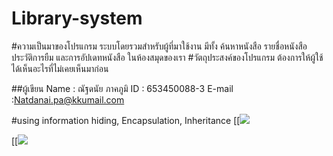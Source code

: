# Library-system
#ความเป็นมาของโปรแกรม ระบบโดยรวมสำหรับผู้ที่มาใช้งาน มีทั้ง ค้นหาหนังสือ รายชื่อหนังสือ ประวัติการยืม และการอัปเดทหนังสือ ในห้องสมุดของเรา 
#วัตถุประสงค์ของโปรแกรม ต้องการให้ผู้ใช้ ได้เห็นอะไรที่ไม่เคยเห็นมาก่อน

##ผู้เขียน Name : ณัฐดนัย ภาคภูมิ ID : 653450088-3 E-mail :Natdanai.pa@kkumail.com


#using information hiding, Encapsulation, Inheritance
[[![](https://mermaid.ink/svg/pako:eNptk19rwjAQwL9KyNOG9guUvegGMphjzLGnwrg2pwbbRC7ppDi_-_JHa1rtQ5v-7v9d7sgrLZDnPMuyQllpa8wZe5MlAXU_pjMWm0IFYVWDMS8SNgQOMcbCiy2xKZHY01-Wne0kqChS2iJba7pyVnAQgpVa79j0VW2RpAVVIVPQ4JRJUfBoumjR2Og0BvA4FeVsIkUwG9I9uaAVW1mSajOWO6PwfXgcwm-Jh2ewUOvNRRSqvSZ-jNQ_k5kQc1fARTOwXjGh8XBK_cVaEmdZLV3apSbSBwxuTeJ1HvhNsOhlgD7RtqRSzUHcD9J-bOfASfgGpBpZ9EbeW5pquB17kgmC1m41DZlqfXYDNgtqyf8vyBrKGq_ovb1MOT5fPlhSYHlb2mhK3W115bCfWRMaZ4azLMftdexOhxdo-7TDnMbSuzA6MnfuSudZofqK-JQ3SG4ewm1jKKXgdovu_vLcHQXQzi_Hyem5rutVpyqeW2pxytu9AIvn1eT5GmrjKAppNS3jeoctP_0D9OUoTg)

[[![](https://cdn.discordapp.com/attachments/634554720945438750/1093257928066207784/image.png)

